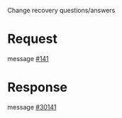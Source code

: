 Change recovery questions/answers

# Request
message [#141](../../../proto/README.md#action_141)

# Response
message [#30141](../../../proto/README.md#action_30141)

